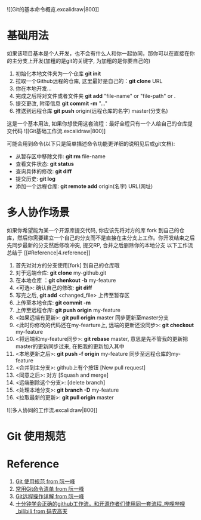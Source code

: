![[Git的基本命令概览.excalidraw|800]]

# 基础用法
如果该项目基本是个人开发，也不会有什么人和你一起协同，那你可以在直接在你的主分支上开发(加粗的是git的关键字, 为加粗的是你要自己的)

1. 初始化本地文件夹为一个仓库 <b>git init</b>
2. 拉取一个Github远程的仓库, 这里最好是自己的：<b>git clone</b> URL
3. 你在本地开发...
4. 完成之后将对文件或者文件夹 <b>git add</b> "file-name" or "file-path" or .
5. 提交更改, 附带信息 <b>git commit -m</b> "…"
6. 推送到远程仓库 <b>git push</b> origin(远程仓库的名字) master(分支名)

这是一个基本用法, 如果你想使用这套流程：最好全程只有一个人给自己的仓库提交代码
![[Git基础工作流.excalidraw|800]]

可能会用到命令(以下只是简单描述命令功能更详细的说明见后或git文档): 
- 从暂存区中移除文件: <b>git rm</b> file-name
- 查看文件状态: <b>git status</b>
- 查询具体的修改: <b>git diff</b>
- 提交历史: <b>git log</b>
- 添加一个远程仓库: <b>git remote add</b> origin(名字)  URL(网址)

# 多人协作场景
如果你希望能为某一个开源库提交代码, 你应该先将对方的库 fork 到自己的仓库，然后你需要建立一个自己的分支而不是直接在主分支上工作。你开发结束之后先同步最新的分支然后修改冲突, 提交RP, 合并之后删除你的本地分支
以下工作流总结于 [[#Reference|4.reference]] 
1. 首先对对方的分支使用\[fork] 到自己的仓库哦
2. 对于远端仓库:  <b>git clone</b> my-github.git
3. 在本地仓库 ：<b>git chenkout -b</b> my-feature
4. <可选>: 确认自己的修改: <b>git diff</b>
5. 写完之后, <b>git add</b> <changed_file> 上传至暂存区
6. 上传至本地仓库: <b>git commit -m</b>
7. 上传至远程仓库: <b>git push origin</b> my-feature
8. <如果远端有更新>: <b>git pull origin</b> master 同步更新至master分支
9. <此时你修改的代码还在my-fearture上, 远端的更新还没同步>: <b>git checkout</b> my-feature
10. <将远端和my-feature同步>: <b>git rebase</b> master, 意思是先不管我的更新把master的更新同步过来, 在把我的更新加入其中
11. <本地更新之后>: <b>git push -f origin</b> my-feature 同步至远程仓库的my-feature
12. <合并到主分支>: github上有个按钮 \[New pull request]
13. <同意之后>: 对方 \[Squash and merge]
14. <远端删除这个分支>: \[delete branch]
15. <处理本地分支>: <b>git branch -D</b> my-feature
16. <拉取最新的更新>: <b>git pull origin</b> master

![[多人协同的工作流.excalidraw|800]]

# Git 使用规范

# Reference
1. [Git 使用规范 from 阮一峰](https://www.ruanyifeng.com/blog/2015/08/git-use-process.html)
2. [常用Git命令清单 from 阮一峰](https://www.ruanyifeng.com/blog/2015/12/git-cheat-sheet.html)
3. [Git远程操作详解 from 阮一峰](https://www.ruanyifeng.com/blog/2014/06/git_remote.html)
4. [十分钟学会正确的github工作流，和开源作者们使用同一套流程_哔哩哔哩_bilibili from 码农高天](https://www.bilibili.com/video/BV19e4y1q7JJ/?spm_id_from=333.337.search-card.all.click&vd_source=75cdf78dd1707c1077825f0501243c43)
